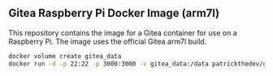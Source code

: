 ## Gitea Raspberry Pi Docker Image (arm7l)

This repository contains the image for a Gitea container for use on a Raspberry Pi.
The image uses the official Gitea arm7l build.

```bash
docker volume create gitea_data
docker run -d -p 22:22 -p 3000:3000 -v gitea_data:/data patrickthedev/gitea-rpi
```
